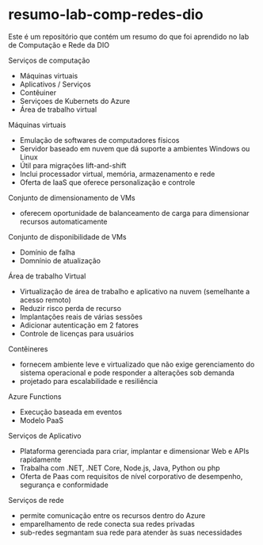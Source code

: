 # resumo-lab-comp-redes-dio
Este é um repositório que contém um resumo do que foi aprendido no lab de Computação e Rede da DIO

Serviços de computação
- Máquinas virtuais
- Aplicativos / Serviços
- Contêuiner
- Serviçoes de Kubernets do Azure
- Área de trabalho virtual

Máquinas virtuais
- Emulação de softwares de computadores físicos
- Servidor baseado em nuvem que dá suporte a ambientes Windows ou Linux
- Útil para migrações lift-and-shift
- Inclui processador virtual, memória, armazenamento e rede
- Oferta de IaaS que oferece personalização e controle

Conjunto de dimensionamento de VMs
- oferecem oportunidade de balanceamento de carga para dimensionar recursos automaticamente

Conjunto de disponibilidade de VMs
- Domínio de falha
- Domnínio de atualização

Área de trabalho Virtual
- Virtualização de área de trabalho e aplicativo na nuvem (semelhante a acesso remoto)
- Reduzir risco perda de recurso
- Implantações reais de várias sessões
- Adicionar autenticação em 2 fatores
- Controle de licenças para usuários

Contêineres
- fornecem ambiente leve e virtualizado que não exige gerenciamento do sistema operacional e pode responder a alterações sob demanda
- projetado para escalabilidade e resiliência

Azure Functions
- Execução baseada em eventos
- Modelo PaaS

Serviços de Aplicativo
- Plataforma gerenciada para criar, implantar e dimensionar Web e APIs rapidamente
- Trabalha com .NET, .NET Core, Node.js, Java, Python ou php
- Oferta de Paas com requisitos de nível corporativo de desempenho, segurança e conformidade

Serviços de rede
- permite comunicação entre os recursos dentro do Azure
- emparelhamento de rede conecta sua redes privadas
- sub-redes segmantam sua rede para atender às suas necessidades
